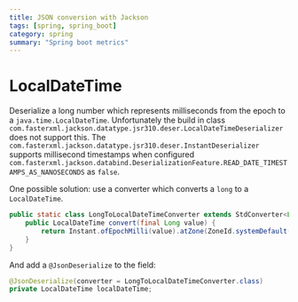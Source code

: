 ```yaml
---
title: JSON conversion with Jackson
tags: [spring, spring_boot]
category: spring
summary: "Spring boot metrics"
---
```


# LocalDateTime

Deserialize a long number which represents milliseconds from the epoch to a `java.time.LocalDateTime`. 
Unfortunately the build in class `com.fasterxml.jackson.datatype.jsr310.deser.LocalDateTimeDeserializer` does not support this. 
The `com.fasterxml.jackson.datatype.jsr310.deser.InstantDeserializer` supports millisecond timestamps when configured `com.fasterxml.jackson.databind.DeserializationFeature.READ_DATE_TIMESTAMPS_AS_NANOSECONDS` as `false`.
 
One possible solution: use a converter which converts a `long` to a `LocalDateTime`.
 
~~~ java
public static class LongToLocalDateTimeConverter extends StdConverter<Long, LocalDateTime> {
    public LocalDateTime convert(final Long value) {
        return Instant.ofEpochMilli(value).atZone(ZoneId.systemDefault()).toLocalDateTime();
    }
}
~~~

And add a `@JsonDeserialize` to the field:

~~~ java
@JsonDeserialize(converter = LongToLocalDateTimeConverter.class)
private LocalDateTime localDateTime;
~~~
 
